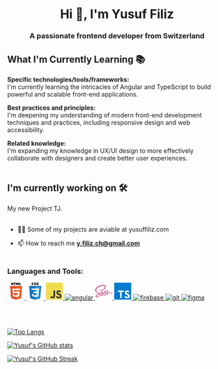 <h1 align="center">Hi 👋, I'm Yusuf Filiz</h1>
<h3 align="center">A passionate frontend developer from Switzerland</h3>

## What I'm Currently Learning 📚

**Specific technologies/tools/frameworks:**  
I'm currently learning the intricacies of Angular and TypeScript to build powerful and scalable front-end applications.

**Best practices and principles:**  
I'm deepening my understanding of modern front-end development techniques and practices, including responsive design and web accessibility.

**Related knowledge:**  
I'm expanding my knowledge in UX/UI design to more effectively collaborate with designers and create better user experiences.<br><br>

## I'm currently working on 🛠
My new Project TJ.<br><br>

- 👨‍💻 Some of my projects are aviable at yusuffiliz.com

- 📫 How to reach me **y.filiz.ch@gmail.com**<br><br>

<h3 align="left">Languages and Tools:</h3>
<p align="left">
  <a href="https://www.w3.org/html/" target="_blank" rel="noreferrer">
    <img src="https://raw.githubusercontent.com/devicons/devicon/master/icons/html5/html5-original-wordmark.svg" alt="html5" width="40" height="40"/>
  </a>
  <a href="https://www.w3schools.com/css/" target="_blank" rel="noreferrer">
    <img src="https://raw.githubusercontent.com/devicons/devicon/master/icons/css3/css3-original-wordmark.svg" alt="css3" width="40" height="40"/>
  </a>
  <a href="https://developer.mozilla.org/en-US/docs/Web/JavaScript" target="_blank" rel="noreferrer">
    <img src="https://raw.githubusercontent.com/devicons/devicon/master/icons/javascript/javascript-original.svg" alt="javascript" width="40" height="40"/>
  </a>
  <a href="https://angular.io" target="_blank" rel="noreferrer">
    <img src="https://angular.io/assets/images/logos/angular/angular.svg" alt="angular" width="40" height="40"/>
  </a>
    <a href="https://sass-lang.com" target="_blank" rel="noreferrer">
    <img src="https://raw.githubusercontent.com/devicons/devicon/master/icons/sass/sass-original.svg" alt="sass" width="40" height="40"/>
  </a>
  <a href="https://www.typescriptlang.org/" target="_blank" rel="noreferrer">
    <img src="https://raw.githubusercontent.com/devicons/devicon/master/icons/typescript/typescript-original.svg" alt="typescript" width="40" height="40"/>
  </a>
  <a href="https://firebase.google.com/" target="_blank" rel="noreferrer">
    <img src="https://www.vectorlogo.zone/logos/firebase/firebase-icon.svg" alt="firebase" width="40" height="40"/>
  </a>
  <a href="https://git-scm.com/" target="_blank" rel="noreferrer">
    <img src="https://www.vectorlogo.zone/logos/git-scm/git-scm-icon.svg" alt="git" width="40" height="40"/>
  </a>
  <a href="https://www.figma.com/" target="_blank" rel="noreferrer">
    <img src="https://www.vectorlogo.zone/logos/figma/figma-icon.svg" alt="figma" width="40" height="40"/>
  </a>
</p>
<br><br>

[![Top Langs](https://github-readme-stats.vercel.app/api/top-langs?username=YusufFiliz95&show_icons=true&theme=dark&locale=en&layout=compact)](https://github.com/YusufFiliz95)<br>

[![Yusuf's GitHub stats](https://github-readme-stats.vercel.app/api?username=YusufFiliz95&show_icons=true&theme=dark&locale=en)](https://github.com/YusufFiliz95)<br>

[![Yusuf's GitHub Streak](https://github-readme-streak-stats.herokuapp.com/?user=YusufFiliz95&theme=dark)](https://github.com/YusufFiliz95) 


